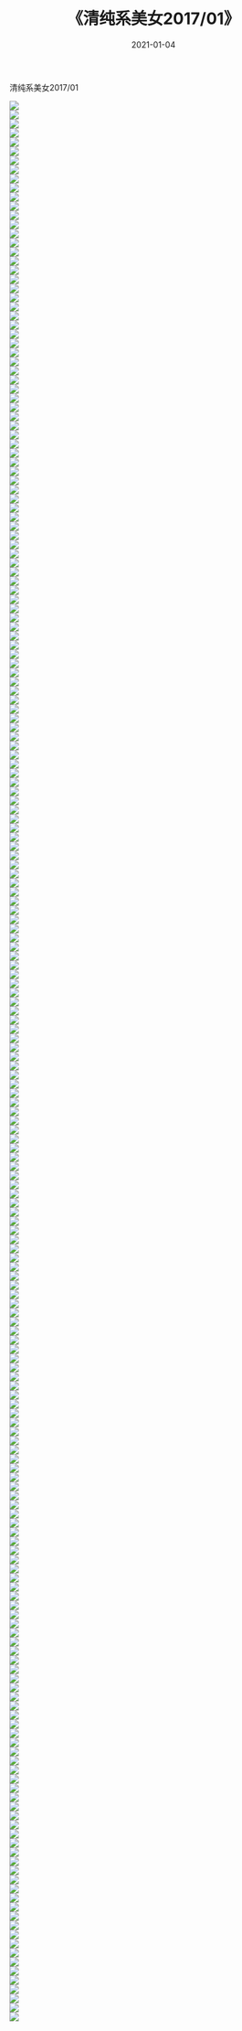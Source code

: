 ﻿---
layout: post
title:  《清纯系美女2017/01》
date:   2021-01-04
img: http://pic.660000.xyz/1:/清纯系美女/2017/01/000.jpg
categories: [美女, 清纯, 唯美]
---

清纯系美女2017/01

 ![](http://pic.660000.xyz/1:/清纯系美女/2017/01/001.jpg) <br>![](http://pic.660000.xyz/1:/清纯系美女/2017/01/002.png) <br>![](http://pic.660000.xyz/1:/清纯系美女/2017/01/003.png) <br>![](http://pic.660000.xyz/1:/清纯系美女/2017/01/004.png) <br>![](http://pic.660000.xyz/1:/清纯系美女/2017/01/005.png) <br>![](http://pic.660000.xyz/1:/清纯系美女/2017/01/006.png) <br>![](http://pic.660000.xyz/1:/清纯系美女/2017/01/007.png) <br>![](http://pic.660000.xyz/1:/清纯系美女/2017/01/008.png) <br>![](http://pic.660000.xyz/1:/清纯系美女/2017/01/009.png) <br>![](http://pic.660000.xyz/1:/清纯系美女/2017/01/010.png) <br>![](http://pic.660000.xyz/1:/清纯系美女/2017/01/011.png) <br>![](http://pic.660000.xyz/1:/清纯系美女/2017/01/012.jpg) <br>![](http://pic.660000.xyz/1:/清纯系美女/2017/01/013.jpg) <br>![](http://pic.660000.xyz/1:/清纯系美女/2017/01/014.jpg) <br>![](http://pic.660000.xyz/1:/清纯系美女/2017/01/015.jpg) <br>![](http://pic.660000.xyz/1:/清纯系美女/2017/01/016.jpg) <br>![](http://pic.660000.xyz/1:/清纯系美女/2017/01/017.jpg) <br>![](http://pic.660000.xyz/1:/清纯系美女/2017/01/018.jpg) <br>![](http://pic.660000.xyz/1:/清纯系美女/2017/01/019.jpg) <br>![](http://pic.660000.xyz/1:/清纯系美女/2017/01/020.jpg) <br>![](http://pic.660000.xyz/1:/清纯系美女/2017/01/021.jpg) <br>![](http://pic.660000.xyz/1:/清纯系美女/2017/01/022.jpg) <br>![](http://pic.660000.xyz/1:/清纯系美女/2017/01/023.jpg) <br>![](http://pic.660000.xyz/1:/清纯系美女/2017/01/024.jpg) <br>![](http://pic.660000.xyz/1:/清纯系美女/2017/01/025.jpg) <br>![](http://pic.660000.xyz/1:/清纯系美女/2017/01/026.jpg) <br>![](http://pic.660000.xyz/1:/清纯系美女/2017/01/027.jpg) <br>![](http://pic.660000.xyz/1:/清纯系美女/2017/01/028.jpg) <br>![](http://pic.660000.xyz/1:/清纯系美女/2017/01/029.jpg) <br>![](http://pic.660000.xyz/1:/清纯系美女/2017/01/030.jpg) <br>![](http://pic.660000.xyz/1:/清纯系美女/2017/01/031.jpg) <br>![](http://pic.660000.xyz/1:/清纯系美女/2017/01/032.jpg) <br>![](http://pic.660000.xyz/1:/清纯系美女/2017/01/033.jpg) <br>![](http://pic.660000.xyz/1:/清纯系美女/2017/01/034.jpg) <br>![](http://pic.660000.xyz/1:/清纯系美女/2017/01/035.jpg) <br>![](http://pic.660000.xyz/1:/清纯系美女/2017/01/036.jpg) <br>![](http://pic.660000.xyz/1:/清纯系美女/2017/01/037.jpg) <br>![](http://pic.660000.xyz/1:/清纯系美女/2017/01/038.jpg) <br>![](http://pic.660000.xyz/1:/清纯系美女/2017/01/039.jpg) <br>![](http://pic.660000.xyz/1:/清纯系美女/2017/01/040.jpg) <br>![](http://pic.660000.xyz/1:/清纯系美女/2017/01/041.jpg) <br>![](http://pic.660000.xyz/1:/清纯系美女/2017/01/042.jpg) <br>![](http://pic.660000.xyz/1:/清纯系美女/2017/01/043.jpg) <br>![](http://pic.660000.xyz/1:/清纯系美女/2017/01/044.jpg) <br>![](http://pic.660000.xyz/1:/清纯系美女/2017/01/045.jpg) <br>![](http://pic.660000.xyz/1:/清纯系美女/2017/01/046.jpg) <br>![](http://pic.660000.xyz/1:/清纯系美女/2017/01/047.jpg) <br>![](http://pic.660000.xyz/1:/清纯系美女/2017/01/048.jpg) <br>![](http://pic.660000.xyz/1:/清纯系美女/2017/01/049.jpg) <br>![](http://pic.660000.xyz/1:/清纯系美女/2017/01/050.jpg) <br>![](http://pic.660000.xyz/1:/清纯系美女/2017/01/051.jpg) <br>![](http://pic.660000.xyz/1:/清纯系美女/2017/01/052.jpg) <br>![](http://pic.660000.xyz/1:/清纯系美女/2017/01/053.jpg) <br>![](http://pic.660000.xyz/1:/清纯系美女/2017/01/054.jpg) <br>![](http://pic.660000.xyz/1:/清纯系美女/2017/01/055.jpg) <br>![](http://pic.660000.xyz/1:/清纯系美女/2017/01/056.jpg) <br>![](http://pic.660000.xyz/1:/清纯系美女/2017/01/057.jpg) <br>![](http://pic.660000.xyz/1:/清纯系美女/2017/01/058.jpg) <br>![](http://pic.660000.xyz/1:/清纯系美女/2017/01/059.jpg) <br>![](http://pic.660000.xyz/1:/清纯系美女/2017/01/060.jpg) <br>![](http://pic.660000.xyz/1:/清纯系美女/2017/01/061.jpg) <br>![](http://pic.660000.xyz/1:/清纯系美女/2017/01/062.jpg) <br>![](http://pic.660000.xyz/1:/清纯系美女/2017/01/063.jpg) <br>![](http://pic.660000.xyz/1:/清纯系美女/2017/01/064.jpg) <br>![](http://pic.660000.xyz/1:/清纯系美女/2017/01/065.jpg) <br>![](http://pic.660000.xyz/1:/清纯系美女/2017/01/066.jpg) <br>![](http://pic.660000.xyz/1:/清纯系美女/2017/01/067.jpg) <br>![](http://pic.660000.xyz/1:/清纯系美女/2017/01/068.jpg) <br>![](http://pic.660000.xyz/1:/清纯系美女/2017/01/069.jpg) <br>![](http://pic.660000.xyz/1:/清纯系美女/2017/01/070.jpg) <br>![](http://pic.660000.xyz/1:/清纯系美女/2017/01/071.jpg) <br>![](http://pic.660000.xyz/1:/清纯系美女/2017/01/072.jpg) <br>![](http://pic.660000.xyz/1:/清纯系美女/2017/01/073.jpg) <br>![](http://pic.660000.xyz/1:/清纯系美女/2017/01/074.jpg) <br>![](http://pic.660000.xyz/1:/清纯系美女/2017/01/075.jpg) <br>![](http://pic.660000.xyz/1:/清纯系美女/2017/01/076.jpg) <br>![](http://pic.660000.xyz/1:/清纯系美女/2017/01/077.jpg) <br>![](http://pic.660000.xyz/1:/清纯系美女/2017/01/078.jpg) <br>![](http://pic.660000.xyz/1:/清纯系美女/2017/01/079.jpg) <br>![](http://pic.660000.xyz/1:/清纯系美女/2017/01/080.jpg) <br>![](http://pic.660000.xyz/1:/清纯系美女/2017/01/081.jpg) <br>![](http://pic.660000.xyz/1:/清纯系美女/2017/01/082.jpg) <br>![](http://pic.660000.xyz/1:/清纯系美女/2017/01/083.jpg) <br>![](http://pic.660000.xyz/1:/清纯系美女/2017/01/084.jpg) <br>![](http://pic.660000.xyz/1:/清纯系美女/2017/01/085.jpg) <br>![](http://pic.660000.xyz/1:/清纯系美女/2017/01/086.jpg) <br>![](http://pic.660000.xyz/1:/清纯系美女/2017/01/087.jpg) <br>![](http://pic.660000.xyz/1:/清纯系美女/2017/01/088.jpg) <br>![](http://pic.660000.xyz/1:/清纯系美女/2017/01/089.jpg) <br>![](http://pic.660000.xyz/1:/清纯系美女/2017/01/090.jpg) <br>![](http://pic.660000.xyz/1:/清纯系美女/2017/01/091.jpg) <br>![](http://pic.660000.xyz/1:/清纯系美女/2017/01/092.jpg) <br>![](http://pic.660000.xyz/1:/清纯系美女/2017/01/093.jpg) <br>![](http://pic.660000.xyz/1:/清纯系美女/2017/01/094.jpg) <br>![](http://pic.660000.xyz/1:/清纯系美女/2017/01/095.jpg) <br>![](http://pic.660000.xyz/1:/清纯系美女/2017/01/096.jpg) <br>![](http://pic.660000.xyz/1:/清纯系美女/2017/01/097.jpg) <br>![](http://pic.660000.xyz/1:/清纯系美女/2017/01/098.jpg) <br>![](http://pic.660000.xyz/1:/清纯系美女/2017/01/099.jpg) <br>![](http://pic.660000.xyz/1:/清纯系美女/2017/01/100.jpg) <br>![](http://pic.660000.xyz/1:/清纯系美女/2017/01/101.jpg) <br>![](http://pic.660000.xyz/1:/清纯系美女/2017/01/102.jpg) <br>![](http://pic.660000.xyz/1:/清纯系美女/2017/01/103.jpg) <br>![](http://pic.660000.xyz/1:/清纯系美女/2017/01/104.jpg) <br>![](http://pic.660000.xyz/1:/清纯系美女/2017/01/105.jpg) <br>![](http://pic.660000.xyz/1:/清纯系美女/2017/01/106.jpg) <br>![](http://pic.660000.xyz/1:/清纯系美女/2017/01/107.jpg) <br>![](http://pic.660000.xyz/1:/清纯系美女/2017/01/108.jpg) <br>![](http://pic.660000.xyz/1:/清纯系美女/2017/01/109.jpg) <br>![](http://pic.660000.xyz/1:/清纯系美女/2017/01/110.jpg) <br>![](http://pic.660000.xyz/1:/清纯系美女/2017/01/111.jpg) <br>![](http://pic.660000.xyz/1:/清纯系美女/2017/01/112.jpg) <br>![](http://pic.660000.xyz/1:/清纯系美女/2017/01/113.jpg) <br>![](http://pic.660000.xyz/1:/清纯系美女/2017/01/114.jpg) <br>![](http://pic.660000.xyz/1:/清纯系美女/2017/01/115.jpg) <br>![](http://pic.660000.xyz/1:/清纯系美女/2017/01/116.jpg) <br>![](http://pic.660000.xyz/1:/清纯系美女/2017/01/117.jpg) <br>![](http://pic.660000.xyz/1:/清纯系美女/2017/01/118.jpg) <br>![](http://pic.660000.xyz/1:/清纯系美女/2017/01/119.jpg) <br>![](http://pic.660000.xyz/1:/清纯系美女/2017/01/120.jpg) <br>![](http://pic.660000.xyz/1:/清纯系美女/2017/01/121.jpg) <br>![](http://pic.660000.xyz/1:/清纯系美女/2017/01/122.jpg) <br>![](http://pic.660000.xyz/1:/清纯系美女/2017/01/123.jpg) <br>![](http://pic.660000.xyz/1:/清纯系美女/2017/01/124.jpg) <br>![](http://pic.660000.xyz/1:/清纯系美女/2017/01/125.jpg) <br>![](http://pic.660000.xyz/1:/清纯系美女/2017/01/126.jpg) <br>![](http://pic.660000.xyz/1:/清纯系美女/2017/01/127.jpg) <br>![](http://pic.660000.xyz/1:/清纯系美女/2017/01/128.jpg) <br>![](http://pic.660000.xyz/1:/清纯系美女/2017/01/129.jpg) <br>![](http://pic.660000.xyz/1:/清纯系美女/2017/01/130.jpg) <br>![](http://pic.660000.xyz/1:/清纯系美女/2017/01/131.jpg) <br>![](http://pic.660000.xyz/1:/清纯系美女/2017/01/132.jpg) <br>![](http://pic.660000.xyz/1:/清纯系美女/2017/01/133.jpg) <br>![](http://pic.660000.xyz/1:/清纯系美女/2017/01/134.jpg) <br>![](http://pic.660000.xyz/1:/清纯系美女/2017/01/135.jpg) <br>![](http://pic.660000.xyz/1:/清纯系美女/2017/01/136.jpg) <br>![](http://pic.660000.xyz/1:/清纯系美女/2017/01/137.jpg) <br>![](http://pic.660000.xyz/1:/清纯系美女/2017/01/138.jpg) <br>![](http://pic.660000.xyz/1:/清纯系美女/2017/01/139.jpg) <br>![](http://pic.660000.xyz/1:/清纯系美女/2017/01/140.jpg) <br>![](http://pic.660000.xyz/1:/清纯系美女/2017/01/141.jpg) <br>![](http://pic.660000.xyz/1:/清纯系美女/2017/01/142.jpg) <br>![](http://pic.660000.xyz/1:/清纯系美女/2017/01/143.jpg) <br>![](http://pic.660000.xyz/1:/清纯系美女/2017/01/144.jpg) <br>![](http://pic.660000.xyz/1:/清纯系美女/2017/01/145.jpg) <br>![](http://pic.660000.xyz/1:/清纯系美女/2017/01/146.jpg) <br>![](http://pic.660000.xyz/1:/清纯系美女/2017/01/147.jpg) <br>![](http://pic.660000.xyz/1:/清纯系美女/2017/01/148.jpg) <br>![](http://pic.660000.xyz/1:/清纯系美女/2017/01/149.jpg) <br>![](http://pic.660000.xyz/1:/清纯系美女/2017/01/150.jpg) <br>![](http://pic.660000.xyz/1:/清纯系美女/2017/01/151.jpg) <br>![](http://pic.660000.xyz/1:/清纯系美女/2017/01/152.jpg) <br>![](http://pic.660000.xyz/1:/清纯系美女/2017/01/153.jpg) <br>![](http://pic.660000.xyz/1:/清纯系美女/2017/01/154.jpg) <br>![](http://pic.660000.xyz/1:/清纯系美女/2017/01/155.jpg) <br>![](http://pic.660000.xyz/1:/清纯系美女/2017/01/156.jpg) <br>![](http://pic.660000.xyz/1:/清纯系美女/2017/01/157.jpg) <br>![](http://pic.660000.xyz/1:/清纯系美女/2017/01/158.jpg) <br>![](http://pic.660000.xyz/1:/清纯系美女/2017/01/159.jpg) <br>![](http://pic.660000.xyz/1:/清纯系美女/2017/01/160.jpg) <br>![](http://pic.660000.xyz/1:/清纯系美女/2017/01/161.jpg) <br>![](http://pic.660000.xyz/1:/清纯系美女/2017/01/162.jpg) <br>![](http://pic.660000.xyz/1:/清纯系美女/2017/01/163.jpg) <br>![](http://pic.660000.xyz/1:/清纯系美女/2017/01/164.jpg) <br>![](http://pic.660000.xyz/1:/清纯系美女/2017/01/165.jpg) <br>![](http://pic.660000.xyz/1:/清纯系美女/2017/01/166.jpg) <br>![](http://pic.660000.xyz/1:/清纯系美女/2017/01/167.jpg) <br>![](http://pic.660000.xyz/1:/清纯系美女/2017/01/168.jpg) <br>![](http://pic.660000.xyz/1:/清纯系美女/2017/01/169.jpg) <br>![](http://pic.660000.xyz/1:/清纯系美女/2017/01/170.jpg) <br>![](http://pic.660000.xyz/1:/清纯系美女/2017/01/171.jpg) <br>![](http://pic.660000.xyz/1:/清纯系美女/2017/01/172.jpg) <br>![](http://pic.660000.xyz/1:/清纯系美女/2017/01/173.jpg) <br>![](http://pic.660000.xyz/1:/清纯系美女/2017/01/174.jpg) <br>![](http://pic.660000.xyz/1:/清纯系美女/2017/01/175.jpg) <br>![](http://pic.660000.xyz/1:/清纯系美女/2017/01/176.jpg) <br>![](http://pic.660000.xyz/1:/清纯系美女/2017/01/177.jpg) <br>![](http://pic.660000.xyz/1:/清纯系美女/2017/01/178.jpg) <br>![](http://pic.660000.xyz/1:/清纯系美女/2017/01/179.jpg) <br>![](http://pic.660000.xyz/1:/清纯系美女/2017/01/180.jpg) <br>![](http://pic.660000.xyz/1:/清纯系美女/2017/01/181.jpg) <br>![](http://pic.660000.xyz/1:/清纯系美女/2017/01/182.jpg) <br>![](http://pic.660000.xyz/1:/清纯系美女/2017/01/183.jpg) <br>![](http://pic.660000.xyz/1:/清纯系美女/2017/01/184.jpg) <br>![](http://pic.660000.xyz/1:/清纯系美女/2017/01/185.jpg) <br>![](http://pic.660000.xyz/1:/清纯系美女/2017/01/186.jpg) <br>![](http://pic.660000.xyz/1:/清纯系美女/2017/01/187.jpg) <br>![](http://pic.660000.xyz/1:/清纯系美女/2017/01/188.jpg) <br>![](http://pic.660000.xyz/1:/清纯系美女/2017/01/189.jpg) <br>![](http://pic.660000.xyz/1:/清纯系美女/2017/01/190.jpg) <br>![](http://pic.660000.xyz/1:/清纯系美女/2017/01/191.jpg) <br>![](http://pic.660000.xyz/1:/清纯系美女/2017/01/192.jpg) <br>![](http://pic.660000.xyz/1:/清纯系美女/2017/01/193.jpg) <br>![](http://pic.660000.xyz/1:/清纯系美女/2017/01/194.jpg) <br>![](http://pic.660000.xyz/1:/清纯系美女/2017/01/195.jpg) <br>![](http://pic.660000.xyz/1:/清纯系美女/2017/01/196.jpg) <br>![](http://pic.660000.xyz/1:/清纯系美女/2017/01/197.jpg) <br>![](http://pic.660000.xyz/1:/清纯系美女/2017/01/198.jpg) <br>![](http://pic.660000.xyz/1:/清纯系美女/2017/01/199.jpg) <br>![](http://pic.660000.xyz/1:/清纯系美女/2017/01/200.jpg) <br>![](http://pic.660000.xyz/1:/清纯系美女/2017/01/201.jpg) <br>![](http://pic.660000.xyz/1:/清纯系美女/2017/01/202.jpg) <br>![](http://pic.660000.xyz/1:/清纯系美女/2017/01/203.jpg) <br>![](http://pic.660000.xyz/1:/清纯系美女/2017/01/204.jpg) <br>![](http://pic.660000.xyz/1:/清纯系美女/2017/01/205.jpg) <br>![](http://pic.660000.xyz/1:/清纯系美女/2017/01/206.jpg) <br>![](http://pic.660000.xyz/1:/清纯系美女/2017/01/207.jpg) <br>![](http://pic.660000.xyz/1:/清纯系美女/2017/01/208.jpg) <br>![](http://pic.660000.xyz/1:/清纯系美女/2017/01/209.jpg) <br>![](http://pic.660000.xyz/1:/清纯系美女/2017/01/210.jpg) <br>